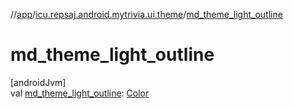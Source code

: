 //[app](../../index.md)/[icu.repsaj.android.mytrivia.ui.theme](index.md)/[md_theme_light_outline](md_theme_light_outline.md)

# md_theme_light_outline

[androidJvm]\
val [md_theme_light_outline](md_theme_light_outline.md): [Color](https://developer.android.com/reference/kotlin/androidx/compose/ui/graphics/Color.html)
